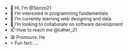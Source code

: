 - 👋 Hi, I’m @Senzo21
- 👀 I’m interested in programming fundamentals
- 🌱 I’m currently learning web designing and data
- 💞️ I’m looking to collaborate on software development
- 📫 How to reach me @luther_21
- 😄 Pronouns: He
- ⚡ Fun fact: ...

<!---
Senzo21/Senzo21 is a ✨ special ✨ repository because its `README.md` (this file) appears on your GitHub profile.
You can click the Preview link to take a look at your changes.
--->

